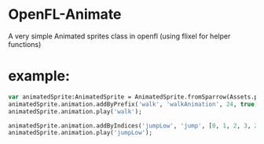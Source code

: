 # OpenFL-Animate
A very simple Animated sprites class in openfl (using flixel for helper functions)

# example:
```hx
var animatedSprite:AnimatedSprite = AnimatedSprite.fromSparrow(Assets.playerSparrow);
animatedSprite.animation.addByPrefix('walk', 'walkAnimation', 24, true);
animatedSprite.animation.play('walk');

animatedSprite.animation.addByIndices('jumpLow', 'jump', [0, 1, 2, 3, 2, 1, 0], "", 24, false);
animatedSprite.animation.play('jumpLow');
```
